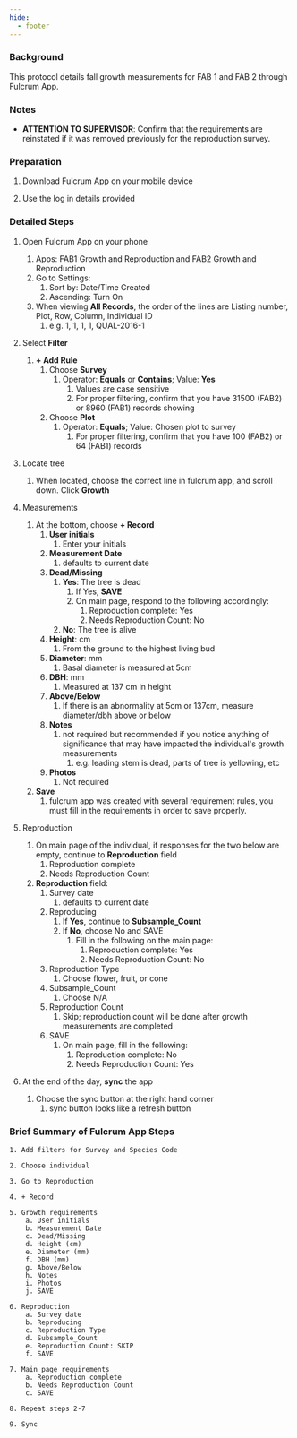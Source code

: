 ```yaml
---
hide:
  - footer
---
```


### Background
This protocol details fall growth measurements for FAB 1 and FAB 2 through Fulcrum App.

### Notes
- **ATTENTION TO SUPERVISOR**: Confirm that the requirements are reinstated if it was removed previously for the reproduction survey.

### Preparation

1. Download Fulcrum App on your mobile device

2. Use the log in details provided

### Detailed Steps

1. Open Fulcrum App on your phone  
    1.  Apps: FAB1 Growth and Reproduction and FAB2 Growth and Reproduction
    2.  Go to Settings: 
        1. Sort by: Date/Time Created
        2. Ascending: Turn On
    3.  When viewing **All Records**, the order of the lines are Listing number, Plot, Row, Column, Individual ID  
        1. e.g. 1, 1, 1, 1, QUAL-2016-1  

2. Select **Filter**    
    1. **+ Add Rule**   
        1. Choose **Survey**
            1. Operator: **Equals** or **Contains**; Value: **Yes**
                1. Values are case sensitive
                2. For proper filtering, confirm that you have 31500 (FAB2) or 8960 (FAB1) records showing
        2. Choose **Plot**
            1. Operator: **Equals**; Value: Chosen plot to survey
                1. For proper filtering, confirm that you have 100 (FAB2) or 64 (FAB1) records

3. Locate tree
    1. When located, choose the correct line in fulcrum app, and scroll down. Click **Growth**  

4. Measurements
    1. At the bottom, choose **+ Record**
        1. **User initials**
            1. Enter your initials
        2. **Measurement Date**
            1. defaults to current date
        3. **Dead/Missing**
            1. **Yes**: The tree is dead
                1. If Yes, **SAVE**
                2. On main page, respond to the following accordingly:
                    1. Reproduction complete: Yes
                    2. Needs Reproduction Count: No
            2. **No**: The tree is alive
        4. **Height**: cm
            1. From the ground to the highest living bud
        5. **Diameter**: mm
            1. Basal diameter is measured at 5cm
        6. **DBH**: mm
            1. Measured at 137 cm in height
        7. **Above/Below**
            1. If there is an abnormality at 5cm or 137cm, measure diameter/dbh above or below
        8. **Notes**
            1. not required but recommended if you notice anything of significance that may have impacted the individual's growth measurements
                1. e.g. leading stem is dead, parts of tree is yellowing, etc
        9. **Photos**
            1. Not required
    2. **Save**
        1. fulcrum app was created with several requirement rules, you must fill in the requirements in order to save properly. 

5. Reproduction
    1. On main page of the individual, if responses for the two below are empty, continue to **Reproduction** field
        1. Reproduction complete 
        2. Needs Reproduction Count 
    2. **Reproduction** field:
        1. Survey date
            1. defaults to current date
        2. Reproducing
            1. If **Yes**, continue to **Subsample_Count**
            2. If **No**, choose No and SAVE
                1. Fill in the following on the main page:
                    1. Reproduction complete: Yes
                    2. Needs Reproduction Count: No 
        3. Reproduction Type
            1. Choose flower, fruit, or cone
        4. Subsample_Count
            1. Choose N/A
        5. Reproduction Count
            1. Skip; reproduction count will be done after growth measurements are completed
        6. SAVE
            1. On main page, fill in the following:
                1. Reproduction complete: No 
                2. Needs Reproduction Count: Yes 
            
6. At the end of the day, **sync** the app
    1. Choose the sync button at the right hand corner
        1. sync button looks like a refresh button
            
### Brief Summary of Fulcrum App Steps
```
1. Add filters for Survey and Species Code

2. Choose individual

3. Go to Reproduction

4. + Record

5. Growth requirements
    a. User initials
    b. Measurement Date
    c. Dead/Missing
    d. Height (cm)
    e. Diameter (mm)
    f. DBH (mm)
    g. Above/Below
    h. Notes
    i. Photos
    j. SAVE

6. Reproduction   
    a. Survey date
    b. Reproducing
    c. Reproduction Type
    d. Subsample_Count
    e. Reproduction Count: SKIP
    f. SAVE

7. Main page requirements
    a. Reproduction complete
    b. Needs Reproduction Count
    c. SAVE
    
8. Repeat steps 2-7

9. Sync
```
